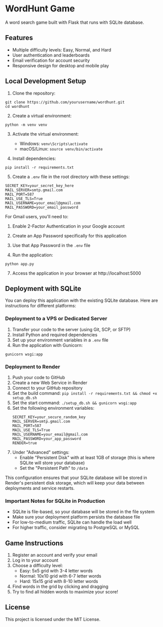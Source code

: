 # WordHunt Game

A word search game built with Flask that runs with SQLite database.

## Features

- Multiple difficulty levels: Easy, Normal, and Hard
- User authentication and leaderboards
- Email verification for account security
- Responsive design for desktop and mobile play

## Local Development Setup

1. Clone the repository:
```
git clone https://github.com/yourusername/wordhunt.git
cd wordhunt
```

2. Create a virtual environment:
```
python -m venv venv
```

3. Activate the virtual environment:
   - Windows: `venv\Scripts\activate`
   - macOS/Linux: `source venv/bin/activate`

4. Install dependencies:
```
pip install -r requirements.txt
```

5. Create a `.env` file in the root directory with these settings:
```
SECRET_KEY=your_secret_key_here
MAIL_SERVER=smtp.gmail.com
MAIL_PORT=587
MAIL_USE_TLS=True
MAIL_USERNAME=your_email@gmail.com
MAIL_PASSWORD=your_email_password
```

For Gmail users, you'll need to:
1. Enable 2-Factor Authentication in your Google account
2. Create an App Password specifically for this application
3. Use that App Password in the `.env` file

6. Run the application:
```
python app.py
```

7. Access the application in your browser at http://localhost:5000

## Deployment with SQLite

You can deploy this application with the existing SQLite database. Here are instructions for different platforms:

### Deployment to a VPS or Dedicated Server

1. Transfer your code to the server (using Git, SCP, or SFTP)
2. Install Python and required dependencies
3. Set up your environment variables in a `.env` file
4. Run the application with Gunicorn:
```
gunicorn wsgi:app
```

### Deployment to Render

1. Push your code to GitHub
2. Create a new Web Service in Render
3. Connect to your GitHub repository
4. Set the build command: `pip install -r requirements.txt && chmod +x setup_db.sh`
5. Set the start command: `./setup_db.sh && gunicorn wsgi:app`
6. Set the following environment variables:
   ```
   SECRET_KEY=your_secure_random_key
   MAIL_SERVER=smtp.gmail.com
   MAIL_PORT=587
   MAIL_USE_TLS=True
   MAIL_USERNAME=your_email@gmail.com
   MAIL_PASSWORD=your_app_password
   RENDER=true
   ```
7. Under "Advanced" settings:
   - Enable "Persistent Disk" with at least 1GB of storage (this is where SQLite will store your database)
   - Set the "Persistent Path" to `/data`

This configuration ensures that your SQLite database will be stored in Render's persistent disk storage, which will keep your data between deployments and service restarts.

### Important Notes for SQLite in Production

- SQLite is file-based, so your database will be stored in the file system
- Make sure your deployment platform persists the database file
- For low-to-medium traffic, SQLite can handle the load well
- For higher traffic, consider migrating to PostgreSQL or MySQL

## Game Instructions

1. Register an account and verify your email
2. Log in to your account
3. Choose a difficulty level:
   - Easy: 5x5 grid with 3-4 letter words
   - Normal: 10x10 grid with 6-7 letter words
   - Hard: 15x15 grid with 8-10 letter words
4. Find words in the grid by clicking and dragging
5. Try to find all hidden words to maximize your score!

## License

This project is licensed under the MIT License.